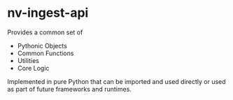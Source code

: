 # nv-ingest-api

Provides a common set of

- Pythonic Objects
- Common Functions
- Utilities
- Core Logic

Implemented in pure Python that can be imported and used directly or used as part of future frameworks and runtimes.
